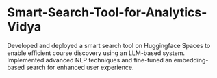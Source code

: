 # Smart-Search-Tool-for-Analytics-Vidya
Developed and deployed a smart search tool on Huggingface Spaces to enable efficient course discovery using an LLM-based system.
Implemented advanced NLP techniques and fine-tuned an embedding-based search for enhanced user experience.
